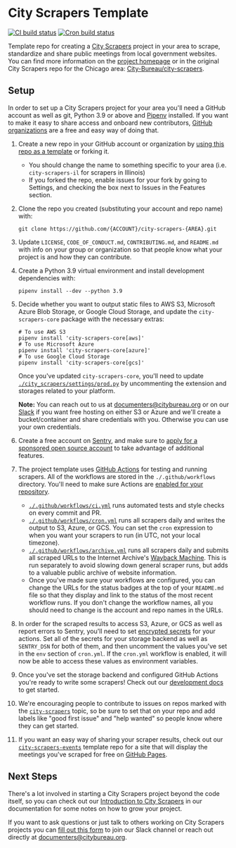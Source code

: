 # City Scrapers Template

[![CI build status](https://github.com/City-Bureau/city-scrapers-template/workflows/CI/badge.svg)](https://github.com/City-Bureau/city-scrapers-template/actions?query=workflow%3ACI)
[![Cron build status](https://github.com/City-Bureau/city-scrapers-template/workflows/Cron/badge.svg)](https://github.com/City-Bureau/city-scrapers-template/actions?query=workflow%3ACron)

Template repo for creating a [City Scrapers](https://cityscrapers.org/) project in your area to scrape, standardize and share public meetings from local government websites. You can find more information on the [project homepage](https://cityscrapers.org/) or in the original City Scrapers repo for the Chicago area: [City-Bureau/city-scrapers](https://github.com/City-Bureau/city-scrapers).

## Setup

In order to set up a City Scrapers project for your area you'll need a GitHub account as well as git, Python 3.9 or above and [Pipenv](https://pipenv.pypa.io/en/latest/) installed. If you want to make it easy to share access and onboard new contributors, [GitHub organizations](https://docs.github.com/en/github/setting-up-and-managing-organizations-and-teams) are a free and easy way of doing that.

1. Create a new repo in your GitHub account or organization by [using this repo as a template](https://help.github.com/en/github/creating-cloning-and-archiving-repositories/creating-a-repository-from-a-template) or forking it.

   - You should change the name to something specific to your area (i.e. `city-scrapers-il` for scrapers in Illinois)
   - If you forked the repo, enable issues for your fork by going to Settings, and checking the box next to Issues in the Features section.

2. Clone the repo you created (substituting your account and repo name) with:

   ```shell
   git clone https://github.com/{ACCOUNT}/city-scrapers-{AREA}.git
   ```

3. Update `LICENSE`, `CODE_OF_CONDUCT.md`, `CONTRIBUTING.md`, and `README.md` with info on your group or organization so that people know what your project is and how they can contribute.

4. Create a Python 3.9 virtual environment and install development dependencies with:

   ```shell
   pipenv install --dev --python 3.9
   ```

5. Decide whether you want to output static files to AWS S3, Microsoft Azure Blob Storage, or Google Cloud Storage, and update the `city-scrapers-core` package with the necessary extras:

   ```shell
   # To use AWS S3
   pipenv install 'city-scrapers-core[aws]'
   # To use Microsoft Azure
   pipenv install 'city-scrapers-core[azure]'
   # To use Google Cloud Storage
   pipenv install 'city-scrapers-core[gcs]'
   ```

   Once you've updated `city-scrapers-core`, you'll need to update [`./city_scrapers/settings/prod.py`](./city_scrapers/settings/prod.py) by uncommenting the extension and storages related to your platform.

   **Note:** You can reach out to us at [documenters@citybureau.org](mailto:documenters@citybureau.org) or on our [Slack](https://airtable.com/shrRv027NLgToRFd6) if you want free hosting on either S3 or Azure and we'll create a bucket/container and share credentials with you. Otherwise you can use your own credentials.

6. Create a free account on [Sentry](https://sentry.io/), and make sure to [apply for a sponsored open source account](https://sentry.io/for/open-source/) to take advantage of additional features.

7. The project template uses [GitHub Actions](https://docs.github.com/en/actions) for testing and running scrapers. All of the workflows are stored in the `./.github/workflows` directory. You'll need to make sure Actions are [enabled for your repository](https://docs.github.com/en/github/administering-a-repository/disabling-or-limiting-github-actions-for-a-repository).

   - [`./.github/workflows/ci.yml`](./.github/workflows/ci.yml) runs automated tests and style checks on every commit and PR.
   - [`./.github/workflows/cron.yml`](./.github/workflows/cron.yml) runs all scrapers daily and writes the output to S3, Azure, or GCS. You can set the `cron` expression to when you want your scrapers to run (in UTC, not your local timezone).
   - [`./.github/workflows/archive.yml`](./.github/workflows/archive.yml) runs all scrapers daily and submits all scraped URLs to the Internet Archive's [Wayback Machine](https://archive.org/web/). This is run separately to avoid slowing down general scraper runs, but adds to a valuable public archive of website information.
   - Once you've made sure your workflows are configured, you can change the URLs for the status badges at the top of your `README.md` file so that they display and link to the status of the most recent workflow runs. If you don't change the workflow names, all you should need to change is the account and repo names in the URLs.

8. In order for the scraped results to access S3, Azure, or GCS as well as report errors to Sentry, you'll need to set [encrypted secrets](https://docs.github.com/en/actions/configuring-and-managing-workflows/creating-and-storing-encrypted-secrets) for your actions. Set all of the secrets for your storage backend as well as `SENTRY_DSN` for both of them, and then uncomment the values you've set in the `env` section of `cron.yml`. If the `cron.yml` workflow is enabled, it will now be able to access these values as environment variables.

9. Once you've set the storage backend and configured GitHub Actions you're ready to write some scrapers! Check out our [development docs](https://cityscrapers.org/docs/development/) to get started.

10. We're encouraging people to contribute to issues on repos marked with the [`city-scrapers`](https://github.com/topics/city-scrapers) topic, so be sure to set that on your repo and add labels like "good first issue" and "help wanted" so people know where they can get started.

11. If you want an easy way of sharing your scraper results, check out our [`city-scrapers-events`](https://github.com/City-Bureau/city-scrapers-events) template repo for a site that will display the meetings you've scraped for free on [GitHub Pages](https://pages.github.com/).

## Next Steps

There's a lot involved in starting a City Scrapers project beyond the code itself, so you can check out our [Introduction to City Scrapers](https://cityscrapers.org/docs/introduction/) in our documentation for some notes on how to grow your project.

If you want to ask questions or just talk to others working on City Scrapers projects you can [fill out this form](https://airtable.com/shrRv027NLgToRFd6) to join our Slack channel or reach out directly at [documenters@citybureau.org](mailto:documenters@citybureau.org).
